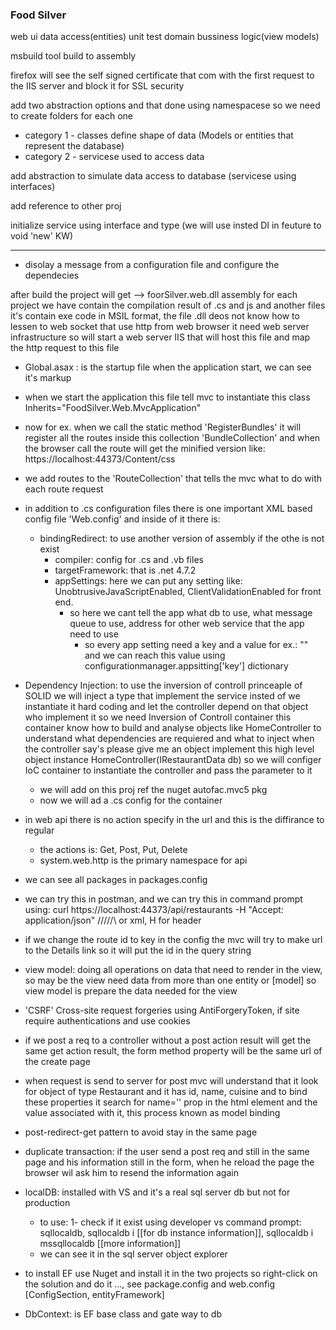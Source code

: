 ### Food Silver

web ui
data access(entities)
unit test
domain bussiness logic(view models)


msbuild tool
build to assembly

firefox will see the self signed certificate that com with the first request to the IIS server and block it for SSL security

add two abstraction options and that done using namespacese so we need to create folders for each one
- category 1 - classes define shape of data (Models or entities that represent the database)
- category 2 - servicese used to access data

add abstraction to simulate data access to database (servicese using interfaces)

add reference to other proj

initialize service using interface and type (we will use insted DI in feuture to void 'new' KW)

--------------

- disolay a message from a configuration file and configure the dependecies

after build the project will get --> foorSilver.web.dll assembly for each project we have contain the compilation result of .cs and js and another files it's contain exe code in MSIL format, the file .dll deos not know how to lessen to web socket that use http from web browser it need web server infrastructure so will start a web server IIS that will host this file and map the http request to this file 


- Global.asax : is the startup file when the application start, we can see it's markup
- when we start the application this file tell mvc to instantiate this class Inherits="FoodSilver.Web.MvcApplication"
- now for ex. when we call the static method 'RegisterBundles' it will register all the routes inside this collection 'BundleCollection' and when the browser call the route will get the minified version like: https://localhost:44373/Content/css
- we add routes to the 'RouteCollection' that tells the mvc what to do with each route request
- in addition to .cs configuration files there is one important XML based config file 'Web.config' and inside of it there is:
  - bindingRedirect: to use another version of assembly if the othe is not exist
    - compiler: config for .cs and .vb files
    - targetFramework: that is .net 4.7.2
    - appSettings: here we can put any setting like: UnobtrusiveJavaScriptEnabled, ClientValidationEnabled for front end.
      - so here we cant tell the app what db to use, what message queue to use, address for other web service that the app need to use
        - so every app setting need a key and a value for ex.: "<add key='message' value='hello' >" and we can reach this value using configurationmanager.appsitting['key'] dictionary
- Dependency Injection: to use the inversion of controll princeaple of SOLID we will inject a type that implement the service insted of we instantiate it hard coding and let the controller depend on that object who implement it so we need Inversion of Controll container this container know how to build and analyse objects like HomeController to understand what dependencies are requiered and what to inject when the controller say's please give me an object implement this high level object instance HomeController(IRestaurantData db) so we will configer IoC container to instantiate the controller and pass the parameter to it
  - we will add on this proj ref the nuget autofac.mvc5 pkg
  - now we will ad a .cs config for the container

- in web api there is no action specify in the url and this is the diffirance to regular
  - the actions is: Get, Post, Put, Delete
  - system.web.http is the primary namespace for api

- we can see all packages in packages.config

- we can try this in postman, and we can try this in command prompt using: curl https://localhost:44373/api/restaurants -H "Accept: application/json" /\/\/\/\/\ or xml, H for header

- if we change the route id to key in the config the mvc will try to make url to the Details link so it will put the id in the query string

- view model: doing all operations on data that need to render in the view, so may be the view need data from more than one entity or [model] so view model is prepare the data needed for the view
- 'CSRF' Cross-site request forgeries using AntiForgeryToken, if site require authentications and use cookies

- if we post a req to a controller without a post action result will get the same get action result, the form method property will be the same url of the create page

- when request is send to server for post mvc will understand that it look for object of type Restaurant and it has id, name, cuisine and to bind these properties it search for name='' prop in the html element and the value associated with it, this process known as model binding

- post-redirect-get pattern to avoid stay in the same page
- duplicate transaction: if the user send a post req and still in the same page and his information still in the form, when he reload the page the browser wil ask him to resend the information again

- localDB: installed with VS and it's a real sql server db but not for production
  - to use: 1- check if it exist using developer vs command prompt: sqllocaldb, sqllocaldb i [[for db instance information]], sqllocaldb i mssqllocaldb [[more information]]
  - we can see it in the sql server object explorer 

- to install EF use Nuget and install it in the two projects so right-click on the solution and do it ..., see package.config and web.config [ConfigSection, entityFramework]

- DbContext: is EF base class and gate way to db